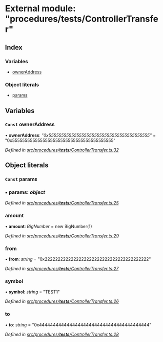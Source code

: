 # External module: "procedures/**tests**/ControllerTransfer"

## Index

### Variables

- [ownerAddress](_procedures___tests___controllertransfer_.md#const-owneraddress)

### Object literals

- [params](_procedures___tests___controllertransfer_.md#const-params)

## Variables

### `Const` ownerAddress

• **ownerAddress**: _"0x5555555555555555555555555555555555555555"_ = "0x5555555555555555555555555555555555555555"

_Defined in [src/procedures/**tests**/ControllerTransfer.ts:32](https://github.com/PolymathNetwork/polymath-sdk/blob/d80c6e9/src/procedures/__tests__/ControllerTransfer.ts#L32)_

## Object literals

### `Const` params

### ▪ **params**: _object_

_Defined in [src/procedures/**tests**/ControllerTransfer.ts:25](https://github.com/PolymathNetwork/polymath-sdk/blob/d80c6e9/src/procedures/__tests__/ControllerTransfer.ts#L25)_

### amount

• **amount**: _BigNumber_ = new BigNumber(1)

_Defined in [src/procedures/**tests**/ControllerTransfer.ts:29](https://github.com/PolymathNetwork/polymath-sdk/blob/d80c6e9/src/procedures/__tests__/ControllerTransfer.ts#L29)_

### from

• **from**: _string_ = "0x2222222222222222222222222222222222222222"

_Defined in [src/procedures/**tests**/ControllerTransfer.ts:27](https://github.com/PolymathNetwork/polymath-sdk/blob/d80c6e9/src/procedures/__tests__/ControllerTransfer.ts#L27)_

### symbol

• **symbol**: _string_ = "TEST1"

_Defined in [src/procedures/**tests**/ControllerTransfer.ts:26](https://github.com/PolymathNetwork/polymath-sdk/blob/d80c6e9/src/procedures/__tests__/ControllerTransfer.ts#L26)_

### to

• **to**: _string_ = "0x4444444444444444444444444444444444444444"

_Defined in [src/procedures/**tests**/ControllerTransfer.ts:28](https://github.com/PolymathNetwork/polymath-sdk/blob/d80c6e9/src/procedures/__tests__/ControllerTransfer.ts#L28)_
